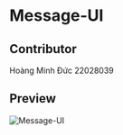 # Message-UI
## Contributor
Hoàng Minh Đức
22028039
## Preview
![Message-UI](https://github.com/hm4uc/Message-UI/assets/124912657/0762465b-1d57-4c29-a863-411247dbac6a)


